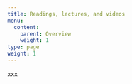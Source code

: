 ```yaml
---
title: Readings, lectures, and videos
menu:
  content:
    parent: Overview
    weight: 1
type: page
weight: 1
---
```


xxx